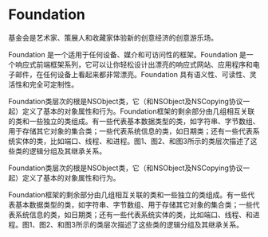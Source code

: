 # 

# Foundation

基金会是艺术家、策展人和收藏家体验新的创意经济的创意游乐场。

Foundation 是一个适用于任何设备、媒介和可访问性的框架。Foundation 是一个响应式前端框架系列，它可以让你轻松设计出漂亮的响应式网站、应用程序和电子邮件，在任何设备上看起来都非常漂亮。Foundation 具有语义性、可读性、灵活性和完全可定制性。

Foundation类层次的根是NSObject类，它（和NSObject及NSCopying协议一起）定义了基本的对象属性和行为。Foundation框架的剩余部分由几组相互关联的类和一些独立的类组成。有一些代表基本数据类型的类，如字符串、字节数组、用于存储其它对象的集合类；一些代表系统信息的类，如日期类；还有一些代表系统实体的类，比如端口、线程、和进程。图1、图2、和图3所示的类层次描述了这些类的逻辑分组及其继承关系。

Foundation类层次的根是NSObject类，它（和NSObject及NSCopying协议一起）定义了基本的对象属性和行为。

Foundation框架的剩余部分由几组相互关联的类和一些独立的类组成。有一些代表基本数据类型的类，如字符串、字节数组、用于存储其它对象的集合类；一些代表系统信息的类，如日期类；还有一些代表系统实体的类，比如端口、线程、和进程。图1、图2、和图3所示的类层次描述了这些类的逻辑分组及其继承关系。

